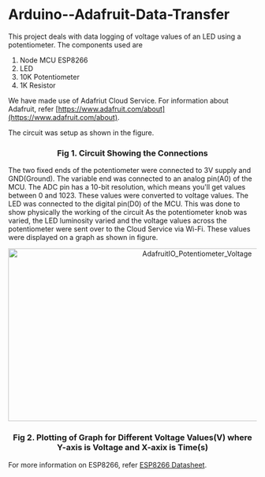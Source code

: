 # Arduino--Adafruit-Data-Transfer

This project deals with data logging of voltage values of an LED using a potentiometer. The components used are 

1. Node MCU ESP8266
2. LED
3. 10K Potentiometer
4. 1K Resistor

We have made use of Adafriut Cloud Service. For information about Adafruit, refer [https://www.adafruit.com/about](https://www.adafruit.com/about).

The circuit was setup as shown in the figure. 

<p align="center"><https://user-images.githubusercontent.com/48091500/59159917-ea0b4480-8aed-11e9-90d9-69bd7120ad09.jpg" alt="AdafruitIO_Potentiometer_Voltage" width="750" height="350" /></p>
  
### <p align="center">Fig 1. Circuit Showing the Connections</p>

The two fixed ends of the potentiometer were connected to 3V supply and GND(Ground). The variable end was connected to an analog pin(A0) of the MCU. The ADC pin has a 10-bit resolution, which means you'll get values between 0 and 1023. These values were converted to voltage values. The LED was connected to the digital pin(D0) of the MCU. This was done to show physically the working of the circuit As the potentiometer knob was varied, the LED luminosity varied and the voltage values across the potentiometer were sent over to the Cloud Service via Wi-Fi. These values were displayed on a graph as shown in figure.

<p align="center"><img src="https://user-images.githubusercontent.com/48091500/59159687-15406480-8aeb-11e9-8576-b7075897cd7f.JPG" alt="AdafruitIO_Potentiometer_Voltage" width="750" height="350" /></p>

### <p align="center">Fig 2. Plotting of Graph for Different Voltage Values(V) where Y-axis is Voltage and X-axix is Time(s)</p>

For more information on ESP8266, refer [ESP8266 Datasheet](https://www.espressif.com/sites/default/files/documentation/0a-esp8266ex_datasheet_en.pdf).
